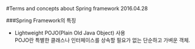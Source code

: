 #Terms and concepts about Spring framework
2016.04.28     

###Spring Framework의 특징
* Lightweight
POJO(Plain Old Java Object) 사용    
POJO란 특별한 클래스나 인터페이스를 상속할 필요가 없는 단순하고 가벼운 객체.
